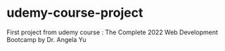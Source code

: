 # udemy-course-project
First  project from udemy course : The Complete 2022 Web Development Bootcamp by Dr. Angela Yu
